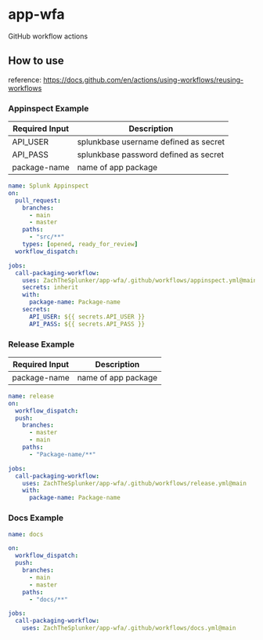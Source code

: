 # app-wfa

GitHub workflow actions

## How to use

reference: https://docs.github.com/en/actions/using-workflows/reusing-workflows

### Appinspect Example

Required Input | Description
-------------- | -----------
API_USER | splunkbase username defined as secret
API_PASS | splunkbase password defined as secret
package-name | name of app package

``` yml
name: Splunk Appinspect
on:
  pull_request:
    branches:
      - main
      - master
    paths:
      - "src/**"
    types: [opened, ready_for_review]
  workflow_dispatch:

jobs:
  call-packaging-workflow:
    uses: ZachTheSplunker/app-wfa/.github/workflows/appinspect.yml@main
    secrets: inherit
    with: 
      package-name: Package-name
    secrets:
      API_USER: ${{ secrets.API_USER }}
      API_PASS: ${{ secrets.API_PASS }}
```

### Release Example

Required Input | Description
-------------- | -----------
package-name | name of app package

``` yml
name: release
on:
  workflow_dispatch:
  push:
    branches:
      - master
      - main
    paths:
      - "Package-name/**"

jobs:
  call-packaging-workflow:
    uses: ZachTheSplunker/app-wfa/.github/workflows/release.yml@main
    with:
      package-name: Package-name
```

### Docs Example

``` yml
name: docs

on:
  workflow_dispatch:
  push:
    branches:
      - main
      - master
    paths:
      - "docs/**"

jobs:
  call-packaging-workflow:
    uses: ZachTheSplunker/app-wfa/.github/workflows/docs.yml@main
```